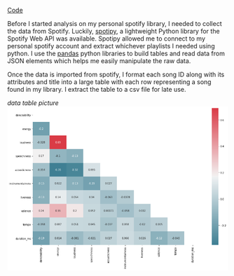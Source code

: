 [Code](https://github.com/John3Baskerville/SpotifyClustering/blob/main/Juypter%20Notebooks/SpotifyClustering2.ipynb)

Before I started analysis on my personal spotify library, I needed to collect the data from Spotify. Luckily, [spotipy](https://spotipy.readthedocs.io/en/2.18.0/), a lightweight Python library for the Spotify Web API was available. Spotipy allowed me to connect to my personal spotify account and extract whichever playlists I needed using python. I use the [pandas](https://pandas.pydata.org/) python libraries to build tables and read data from JSON elements which helps me easily manipulate the raw data.

Once the data is imported from spotify, I format each song ID along with its attributes and title into a large table with each row representing a song found in my library. I extract the table to a csv file for late use.

*data table picture*
<img src="https://github.com/John3Baskerville/SpotifyClustering/blob/main/Juypter%20Notebooks/projectImages/snsHeatmap.png?raw=true" alt="heatmap">
